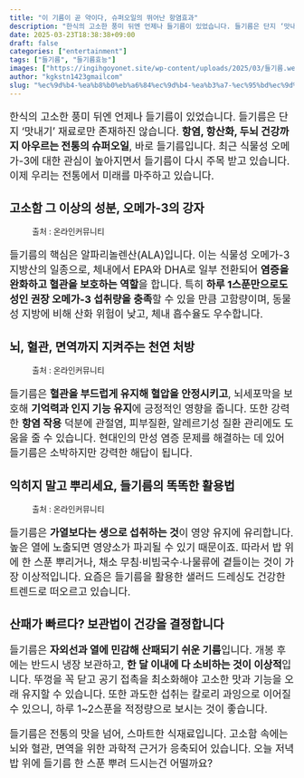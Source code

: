 ```yaml
---
title: "이 기름이 곧 약이다, 슈퍼오일의 뛰어난 항염효과"
description: "한식의 고소한 풍미 뒤엔 언제나 들기름이 있었습니다. 들기름은 단지 ‘맛내기’ 재료로만 존재하진 않습니다. 항염, 항산화, 두뇌 건강까지 아우르는 전통의 슈퍼오일, 바로 들기름입니다. 최근 식물성 오메가-3에 대한 관심이 높아지면서 들기름이 다시 주목 받고 있습니다. "
date: 2025-03-23T18:38:38+09:00
draft: false
categories: ["entertainment"]
tags: ["들기름", "들기름효능"]
images: ["https://ingihgoyonet.site/wp-content/uploads/2025/03/들기름.webp", "https://ingihgoyonet.site/wp-content/uploads/2025/03/들기름효능.webp", "https://ingihgoyonet.site/wp-content/uploads/2025/03/들기름뿌려먹기.webp"]
author: "kgkstn1423gmailcom"
slug: "%ec%9d%b4-%ea%b8%b0%eb%a6%84%ec%9d%b4-%ea%b3%a7-%ec%95%bd%ec%9d%b4%eb%8b%a4-%ec%8a%88%ed%8d%bc%ec%98%a4%ec%9d%bc%ec%9d%98-%eb%9b%b0%ec%96%b4%eb%82%9c-%ed%95%ad%ec%97%bc%ed%9a%a8%ea%b3%bc"
---
```


<p style="font-size:18px">한식의 고소한 풍미 뒤엔 언제나 들기름이 있었습니다. 들기름은 단지 ‘맛내기’ 재료로만 존재하진 않습니다. <strong>항염, 항산화, 두뇌 건강까지 아우르는 전통의 슈퍼오일</strong>, 바로 들기름입니다. 최근 식물성 오메가-3에 대한 관심이 높아지면서 들기름이 다시 주목 받고 있습니다. 이제 우리는 전통에서 미래를 마주하고 있습니다.</p> <h2 >고소함 그 이상의 성분, 오메가-3의 강자</h2> <figure ><img src="https://ingihgoyonet.site/wp-content/uploads/2025/03/들기름.webp" alt="" style="aspect-ratio:16/9;object-fit:cover"/><figcaption >출처 : 온라인커뮤니티</figcaption></figure> <p style="font-size:18px">들기름의 핵심은 알파리놀렌산(ALA)입니다. 이는 식물성 오메가-3 지방산의 일종으로, 체내에서 EPA와 DHA로 일부 전환되어 <strong>염증을 완화하고 혈관을 보호하는 역할</strong>을 합니다. 특히 <strong>하루 1스푼만으로도 성인 권장 오메가-3 섭취량을 충족</strong>할 수 있을 만큼 고함량이며, 동물성 지방에 비해 산화 위험이 낮고, 체내 흡수율도 우수합니다.</p> <h2 >뇌, 혈관, 면역까지 지켜주는 천연 처방</h2> <figure ><img src="https://ingihgoyonet.site/wp-content/uploads/2025/03/들기름효능.webp" alt="" style="aspect-ratio:16/9;object-fit:cover"/><figcaption >출처 : 온라인커뮤니티</figcaption></figure> <p style="font-size:18px">들기름은 <strong>혈관을 부드럽게 유지해 혈압을 안정시키고</strong>, 뇌세포막을 보호해 <strong>기억력과 인지 기능 유지</strong>에 긍정적인 영향을 줍니다. 또한 강력한 <strong>항염 작용</strong> 덕분에 관절염, 피부질환, 알레르기성 질환 관리에도 도움을 줄 수 있습니다. 현대인의 만성 염증 문제를 해결하는 데 있어 들기름은 소박하지만 강력한 해답이 됩니다.</p> <h2 >익히지 말고 뿌리세요, 들기름의 똑똑한 활용법</h2> <figure ><img src="https://ingihgoyonet.site/wp-content/uploads/2025/03/들기름뿌려먹기.webp" alt="" style="aspect-ratio:16/9;object-fit:cover"/><figcaption >출처 : 온라인커뮤니티</figcaption></figure> <p style="font-size:18px">들기름은 <strong>가열보다는 생으로 섭취하는 것</strong>이 영양 유지에 유리합니다. 높은 열에 노출되면 영양소가 파괴될 수 있기 때문이죠. 따라서 밥 위에 한 스푼 뿌리거나, 채소 무침·비빔국수·나물류에 곁들이는 것이 가장 이상적입니다. 요즘은 들기름을 활용한 샐러드 드레싱도 건강한 트렌드로 떠오르고 있습니다.</p> <h2 >산패가 빠르다? 보관법이 건강을 결정합니다</h2> <p style="font-size:18px">들기름은 <strong>자외선과 열에 민감해 산패되기 쉬운 기름</strong>입니다. 개봉 후에는 반드시 냉장 보관하고, <strong>한 달 이내에 다 소비하는 것이 이상적</strong>입니다. 뚜껑을 꼭 닫고 공기 접촉을 최소화해야 고소한 맛과 기능을 오래 유지할 수 있습니다. 또한 과도한 섭취는 칼로리 과잉으로 이어질 수 있으니, 하루 1~2스푼을 적정량으로 보시는 것이 좋습니다.</p> <p style="font-size:18px">들기름은 전통의 맛을 넘어, 스마트한 식재료입니다. 고소함 속에는 뇌와 혈관, 면역을 위한 과학적 근거가 응축되어 있습니다. 오늘 저녁 밥 위에 들기름 한 스푼 뿌려 드시는건 어떨까요?</p>
